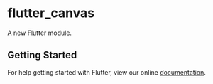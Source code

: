 # flutter_canvas

A new Flutter module.

## Getting Started

For help getting started with Flutter, view our online
[documentation](https://flutter.io/).
